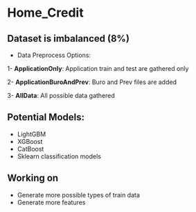 # Home_Credit

## Dataset is imbalanced (8%)

* Data Preprocess Options:

1- __ApplicationOnly__: Application train and test are gathered only

2- __ApplicationBuroAndPrev__: Buro and Prev files are added

3- __AllData__: All possible data gathered

## Potential Models:
* LightGBM
* XGBoost
* CatBoost
* Sklearn classification models

## Working on
* Generate more possible types of train data
* Generate more features
